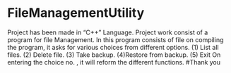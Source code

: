 # FileManagementUtility
Project has been made in “C++” Language. Project work consist of a program for file Management.
In this program consists of file on compiling the program, it asks for various choices from different options.
(1)	List all files.
(2)	Delete file.
(3)	Take backup.
(4)Restore from backup. 
(5) Exit
On entering the choice no. , it will reform the different functions.
#Thank you

